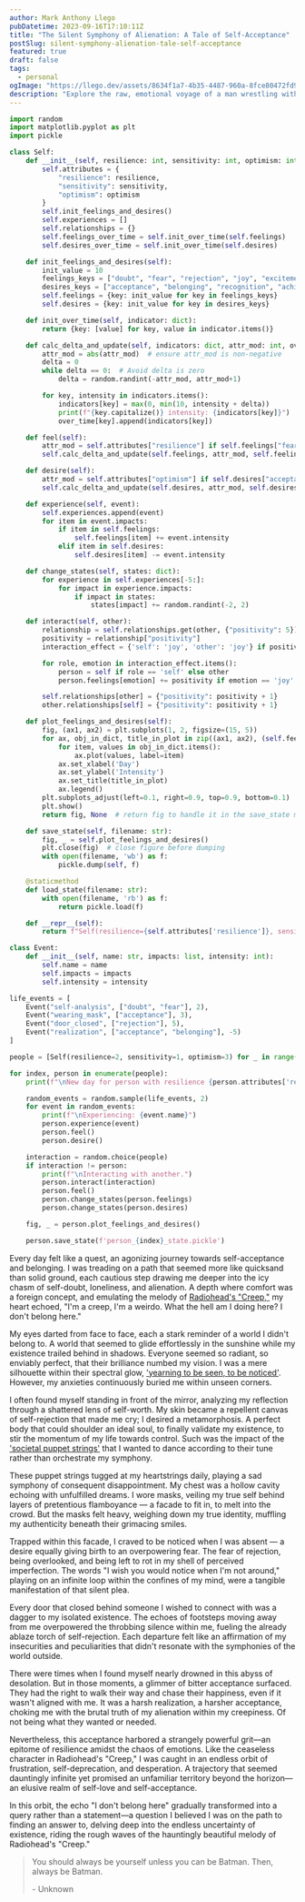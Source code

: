 ```yaml
---
author: Mark Anthony Llego
pubDatetime: 2023-09-16T17:10:11Z
title: "The Silent Symphony of Alienation: A Tale of Self-Acceptance"
postSlug: silent-symphony-alienation-tale-self-acceptance
featured: true
draft: false
tags:
  - personal
ogImage: "https://llego.dev/assets/8634f1a7-4b35-4487-960a-8fce80472fd9.jpg"
description: "Explore the raw, emotional voyage of a man wrestling with feelings of estrangement and self-doubt. This powerful narrative delves into the intricacies of the human emotional sphere, invoking the spirit of Radiohead's 'Creep'. Discover the complexities of yearning, rejection, resilience, and the eventual epiphany of self-acceptance."
---
```


```python
import random
import matplotlib.pyplot as plt
import pickle

class Self:
    def __init__(self, resilience: int, sensitivity: int, optimism: int):
        self.attributes = {
            "resilience": resilience,
            "sensitivity": sensitivity,
            "optimism": optimism
        }
        self.init_feelings_and_desires()
        self.experiences = []
        self.relationships = {}
        self.feelings_over_time = self.init_over_time(self.feelings)
        self.desires_over_time = self.init_over_time(self.desires)

    def init_feelings_and_desires(self):
        init_value = 10
        feelings_keys = ["doubt", "fear", "rejection", "joy", "excitement", "sadness", "anger"]
        desires_keys = ["acceptance", "belonging", "recognition", "achievement"]
        self.feelings = {key: init_value for key in feelings_keys}
        self.desires = {key: init_value for key in desires_keys}

    def init_over_time(self, indicator: dict):
        return {key: [value] for key, value in indicator.items()}

    def calc_delta_and_update(self, indicators: dict, attr_mod: int, over_time: dict):
        attr_mod = abs(attr_mod)  # ensure attr_mod is non-negative
        delta = 0
        while delta == 0:  # Avoid delta is zero
            delta = random.randint(-attr_mod, attr_mod+1)

        for key, intensity in indicators.items():
            indicators[key] = max(0, min(10, intensity + delta))
            print(f"{key.capitalize()} intensity: {indicators[key]}")
            over_time[key].append(indicators[key])

    def feel(self):
        attr_mod = self.attributes["resilience"] if self.feelings["fear"] < 5 else self.attributes["sensitivity"]
        self.calc_delta_and_update(self.feelings, attr_mod, self.feelings_over_time)

    def desire(self):
        attr_mod = self.attributes["optimism"] if self.desires["acceptance"] < 5 else -self.attributes["resilience"]
        self.calc_delta_and_update(self.desires, attr_mod, self.desires_over_time)

    def experience(self, event):
        self.experiences.append(event)
        for item in event.impacts:
            if item in self.feelings:
                self.feelings[item] += event.intensity
            elif item in self.desires:
                self.desires[item] -= event.intensity

    def change_states(self, states: dict):
        for experience in self.experiences[-5:]:
            for impact in experience.impacts:
                if impact in states:
                    states[impact] += random.randint(-2, 2)

    def interact(self, other):
        relationship = self.relationships.get(other, {"positivity": 5})
        positivity = relationship["positivity"]
        interaction_effect = {'self': 'joy', 'other': 'joy'} if positivity >= 5 else {'self': 'sadness', 'other': 'joy'}

        for role, emotion in interaction_effect.items():
            person = self if role == 'self' else other
            person.feelings[emotion] += positivity if emotion == 'joy' else -positivity

        self.relationships[other] = {"positivity": positivity + 1}
        other.relationships[self] = {"positivity": positivity + 1}

    def plot_feelings_and_desires(self):
        fig, (ax1, ax2) = plt.subplots(1, 2, figsize=(15, 5))
        for ax, obj_in_dict, title_in_plot in zip((ax1, ax2), (self.feelings_over_time, self.desires_over_time), ('Feelings Over Time', 'Desires Over Time')):
            for item, values in obj_in_dict.items():
                ax.plot(values, label=item)
            ax.set_xlabel('Day')
            ax.set_ylabel('Intensity')
            ax.set_title(title_in_plot)
            ax.legend()
        plt.subplots_adjust(left=0.1, right=0.9, top=0.9, bottom=0.1)  # avoid overlap
        plt.show()
        return fig, None  # return fig to handle it in the save_state method

    def save_state(self, filename: str):
        fig, _ = self.plot_feelings_and_desires()
        plt.close(fig)  # close figure before dumping
        with open(filename, 'wb') as f:
            pickle.dump(self, f)

    @staticmethod
    def load_state(filename: str):
        with open(filename, 'rb') as f:
            return pickle.load(f)

    def __repr__(self):
        return f"Self(resilience={self.attributes['resilience']}, sensitivity={self.attributes['sensitivity']}, optimism={self.attributes['optimism']})"

class Event:
    def __init__(self, name: str, impacts: list, intensity: int):
        self.name = name
        self.impacts = impacts
        self.intensity = intensity

life_events = [
    Event("self-analysis", ["doubt", "fear"], 2),
    Event("wearing_mask", ["acceptance"], 3),
    Event("door_closed", ["rejection"], 5),
    Event("realization", ["acceptance", "belonging"], -5)
]

people = [Self(resilience=2, sensitivity=1, optimism=3) for _ in range(5)]

for index, person in enumerate(people):
    print(f"\nNew day for person with resilience {person.attributes['resilience']}, sensitivity {person.attributes['sensitivity']}, and optimism {person.attributes['optimism']}.")

    random_events = random.sample(life_events, 2)
    for event in random_events:
        print(f"\nExperiencing: {event.name}")
        person.experience(event)
        person.feel()
        person.desire()

    interaction = random.choice(people)
    if interaction != person:
        print(f"\nInteracting with another.")
        person.interact(interaction)
        person.feel()
        person.change_states(person.feelings)
        person.change_states(person.desires)

    fig, _ = person.plot_feelings_and_desires()

    person.save_state(f'person_{index}_state.pickle')
```

Every day felt like a quest, an agonizing journey towards self-acceptance and belonging. I was treading on a path that seemed more like quicksand than solid ground, each cautious step drawing me deeper into the icy chasm of self-doubt, loneliness, and alienation. A depth where comfort was a foreign concept, and emulating the melody of <a href="https://www.youtube.com/watch?v=XFkzRNyygfk" target="_blank">Radiohead's "Creep,"</a> my heart echoed, "I'm a creep, I'm a weirdo. What the hell am I doing here? I don't belong here."

My eyes darted from face to face, each a stark reminder of a world I didn't belong to. A world that seemed to glide effortlessly in the sunshine while my existence trailed behind in shadows. Everyone seemed so radiant, so enviably perfect, that their brilliance numbed my vision. I was a mere silhouette within their spectral glow, ['yearning to be seen, to be noticed'](https://llego.dev/posts/unseen-tapestry-souls-quest-authentic-recognition/). However, my anxieties continuously buried me within unseen corners.

I often found myself standing in front of the mirror, analyzing my reflection through a shattered lens of self-worth. My skin became a repellent canvas of self-rejection that made me cry; I desired a metamorphosis. A perfect body that could shoulder an ideal soul, to finally validate my existence, to stir the momentum of my life towards control. Such was the impact of the ['societal puppet strings'](https://llego.dev/posts/dismantling-bricks-conformity-unyielding-resistance-societal-norms/) that I wanted to dance according to their tune rather than orchestrate my symphony.

These puppet strings tugged at my heartstrings daily, playing a sad symphony of consequent disappointment. My chest was a hollow cavity echoing with unfulfilled dreams. I wore masks, veiling my true self behind layers of pretentious flamboyance — a facade to fit in, to melt into the crowd. But the masks felt heavy, weighing down my true identity, muffling my authenticity beneath their grimacing smiles.

Trapped within this facade, I craved to be noticed when I was absent — a desire equally giving birth to an overpowering fear. The fear of rejection, being overlooked, and being left to rot in my shell of perceived imperfection. The words "I wish you would notice when I'm not around," playing on an infinite loop within the confines of my mind, were a tangible manifestation of that silent plea.

Every door that closed behind someone I wished to connect with was a dagger to my isolated existence. The echoes of footsteps moving away from me overpowered the throbbing silence within me, fueling the already ablaze torch of self-rejection. Each departure felt like an affirmation of my insecurities and peculiarities that didn't resonate with the symphonies of the world outside.

There were times when I found myself nearly drowned in this abyss of desolation. But in those moments, a glimmer of bitter acceptance surfaced. They had the right to walk their way and chase their happiness, even if it wasn't aligned with me. It was a harsh realization, a harsher acceptance, choking me with the brutal truth of my alienation within my creepiness. Of not being what they wanted or needed.

Nevertheless, this acceptance harbored a strangely powerful grit—an epitome of resilience amidst the chaos of emotions. Like the ceaseless character in Radiohead's "Creep," I was caught in an endless orbit of frustration, self-deprecation, and desperation. A trajectory that seemed dauntingly infinite yet promised an unfamiliar territory beyond the horizon—an elusive realm of self-love and self-acceptance.

In this orbit, the echo "I don't belong here" gradually transformed into a query rather than a statement—a question I believed I was on the path to finding an answer to, delving deep into the endless uncertainty of existence, riding the rough waves of the hauntingly beautiful melody of Radiohead's "Creep."

> You should always be yourself unless you can be Batman. Then, always be Batman.
>
> \- Unknown
